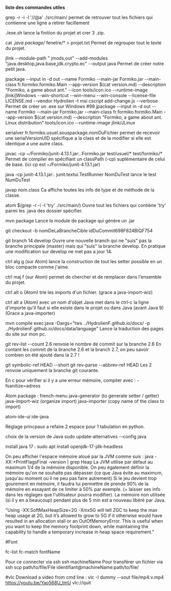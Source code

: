**liste des commandes utiles**

grep -r -i -l '//@a' ./src/main/
permet de retrouver tout les fichiers qui contienne une ligne a retirer facillement

./exe.sh
lance la finition du projet et crer 3 .zip.

cat *.java package/* fenetre/* > projet.txt
Permet de regrouper tout le texte du projet.

jlink --module-path " jmods,out" --add-modules "java.desktop,java.base,jdk.crypto.ec" --output java
Permet de créer notre petit java.

jpackage --input in -d out --name Formiko --main-jar Formiko.jar --main-class fr.formiko.formiko.Main --app-version $(cat version.md) --description "Formiko, a game about ant." --icon tools/icon.ico --runtime-image jlink/jWindows --win-shortcut --win-menu --win-console --license-file LICENSE.md --vendor Hydrolien -t msi
cscript add-change.js
--verbose
Permet de créer un .exe sur Windows #98
jpackage --input in -d out --name Formiko --main-jar Formiko.jar --main-class fr.formiko.formiko.Main --app-version $(cat version.md) --description "Formiko, a game about ant. Linux distribution" tools/icon.ico --runtime-image jlink/JLinux

serialver fr.formiko.usuel.souspackage.nomDuFichier
permet de recevoir une serialVersionUID spécifique a la class et de la modifier si elle est identique a une autre class.

javac -cp ~/Formiko/junit-4.13.1.jar:.:Formiko.jar test/usuel/* test/formiko/*
Permet de compiler en spécifiant un classPath (-cp) suplémentaire de celui de base. (ici cp est ~/Formiko/junit-4.13.1.jar)

java -cp junit-4.13.1.jar:. junit.textui.TestRunner NomDuTest
lance le test NumDuTest

javap nom.class
Ca affiche toutes les info de type et de méthode de la classe.

atom $(grep -r -i -l 'try' ./src/main/)
Ouvre tout les fichiers qui contiène 'try' parmi les .java des dossier spécifier.

mvn package
Lance le module de package qui génère un .jar

git checkout -b nomDeLaBrancheCible idDuCommit698F824BIQF754

git branch 14 develop
Ouvre une nouvelle branch qui ne "suis" pas la branche principale (master) mais qui "suis" la branche develop. En pratique une modification sur develop ne met pas a jour 14.

ctrl alg g (sur Atom) lance la construction de tout les setter possible en un bloc compacte comme j'aime.

ctrl maj f (sur Atom) permet de chercher et de remplacer dans l'ensemble du projet.

ctrl alt o (Atom) trie les imports d'un fichier. (grace a java-import-wiz)

ctrl alt a (Atom) avec un nom d'objet Java met dans le ctrl-c la ligne d'importe qu'il faut si elle existe dans le projet ou dans Java (avant Java 9) (Grace a java-importer)

mvn compile exec:java -Dargs="tws ../HydrolienF.github.io/docs/ -p ../HydrolienF.github.io/docs/data/language"
Lance la traduction des pages du site sur mon pc.

git rev-list --count 2.6
renvoie le nombre de commit sur la branche 2.6
En contant les commit de la branche 2.6 et la branch 2.7, on peu savoir combien on été ajouté dans la 2.7 !

git symbolic-ref HEAD --short
git rev-parse --abbrev-ref HEAD
Les 2 renvoie uniquement la branche git courante.

En c pour vérifier si il y a une erreur mémoire, compiler avec :
-fsanitize=adress

Atom package :
french-menu
java-generator (to generate setter / getter)
java-import-wiz (organize import)
java-importer (copy name of the class to import)

atom-ide-ui
ide-java

Réglage princpaux a refaire
2 espace pour 1 tabulation en python.

choix de la version de Java
sudo update-alternatives --config java

install java 17 :
sudo apt install openjdk-17-jdk-headless

On peu afficher l'espace mémoire aloué par la JVM comme suis :
java -XX:+PrintFlagsFinal -version | grep Heap
La JVM utilise par défaut au maximum 1/4 de la mémoire disponible.
On peu également définir la mémoire qu'on ne souhaite pas dépasser (ce que Java évite au maximum, jusqu'au moment ou il ne peu pas faire autrement)
Si le jeu devient trop gourement en mémoire, il faudra lui permettre de prende 90% de la mémoire en essayant de ce limiter a 50% par exemple. (+ laisser ses info dans les réglages que l'utilisateur pourra modifier).
La mémoire non utilisée (si il y en a beaucoup) pendant plus de 5 min est a nouveau libéré par Java.

"Using -XX:SoftMaxHeapSize=2G -Xmx5G will tell ZGC to keep the max heap usage at 2G, but it’s allowed to grow to 5G if it otherwise would have resulted in an allocation stall or an OutOfMemoryError. This is useful when you want to keep the memory footprint down, while maintaining the capability to handle a temporary increase in heap space requirement."

#Font

fc-list
fc-match fontName

Pour ce connecter via ssh
ssh machineName
Pour transférer un fichier via ssh
scp path/to/file/File identifiant@machineName:path/to/file/


#vlc
Download a video from cmd line :
vlc -I dummy --sout file/mp4:v.mp4 https://youtu.be/Yao568U_tmU vlc://quit
